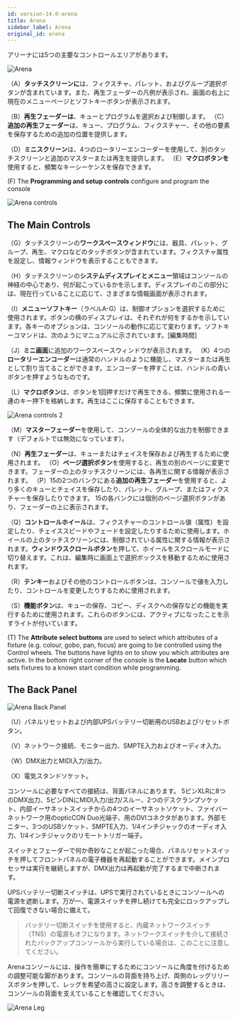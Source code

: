 ```yaml
---
id: version-14.0-arena
title: Arena
sidebar_label: Arena
original_id: arena
---
```


アリーナには5つの主要なコントロールエリアがあります。

![Arena](https://gitlocalize.com/docs/images/Arena.png)

（A）**タッチスクリーンに**は、フィクスチャ、パレット、およびグループ選択ボタンが含まれています。また、再生フェーダーの凡例が表示され、画面の右上に現在のメニューページとソフトキーボタンが表示されます。

（B）**再生フェーダーは**、キューとプログラムを選択および制御します。 （C）**追加の再生フェーダー**は、キュー、プログラム、フィクスチャー、その他の要素を保存するための追加の位置を提供します。

（D）**ミニスクリーン**は、4つのロータリーエンコーダーを使用して、別のタッチスクリーンと追加のマスターまたは再生を提供します。 （E）**マクロボタンを**使用すると、頻繁なキーシーケンスを保存できます。

(F) The **Programming and setup controls** configure and program the console

![Arena controls](/docs/images/Arena-controls.png)

## The Main Controls

（G）タッチスクリーンの**ワークスペースウィンドウ**には、器具、パレット、グループ、再生、マクロなどのタッチボタンが含まれています。フィクスチャ属性を設定し、情報ウィンドウを表示することもできます。

（H）タッチスクリーンの**システムディスプレイとメニュー**領域はコンソールの神経の中心であり、何が起こっているかを示します。ディスプレイのこの部分には、現在行っていることに応じて、さまざまな情報画面が表示されます。

（I）**メニューソフトキー**（ラベルA-G）は、制御オプションを選択するために使用されます。ボタンの横のディスプレイは、それぞれが何をするかを示しています。各キーのオプションは、コンソールの動作に応じて変わります。ソフトキーコマンドは、次のようにマニュアルに示されています。[編集時間]

（J）**ミニ画面**に追加のワークスペースウィンドウが表示されます。 （K）4つの**ロータリーエンコーダー**は通常のハンドルのように機能し、マスターまたは再生として割り当てることができます。エンコーダーを押すことは、ハンドルの青いボタンを押すようなものです。

（L）**マクロボタン**は、ボタンを1回押すだけで再生できる、頻繁に使用される一連のキー押下を格納します。再生はここに保存することもできます。

![Arena controls 2](/docs/images/Arena-controls-2.png)

（M）**マスターフェーダー**を使用して、コンソールの全体的な出力を制御できます（デフォルトでは無効になっています）。

（N）**再生フェーダー**は、キューまたはチェイスを保存および再生するために使用されます。 （O）**ページ選択ボタン**を使用すると、再生の別のページに変更できます。フェーダーの上のタッチスクリーンには、各再生に関する情報が表示されます。 （P）15の2つのバンクにある**追加の再生フェーダー**を使用すると、より多くのキューとチェイスを保存したり、パレット、グループ、またはフィクスチャーを保存したりできます。 15の各バンクには個別のページ選択ボタンがあり、フェーダーの上に表示されます。

（Q）**コントロールホイール**は、フィクスチャーのコントロール値（属性）を設定したり、チェイススピードやフェードを設定したりするために使用します。ホイールの上のタッチスクリーンには、制御されている属性に関する情報が表示されます。**ウィンドウスクロールボタン**を押して、ホイールをスクロールモードに切り替えます。これは、編集時に画面上で選択ボックスを移動するために使用されます。

（R）**テンキー**およびその他のコントロールボタンは、コンソールで値を入力したり、コントロールを変更したりするために使用されます。

（S）**機能ボタン**は、キューの保存、コピー、ディスクへの保存などの機能を実行するために使用されます。これらのボタンには、アクティブになったことを示すライトが付いています。

(T) The **Attribute select buttons** are used to select which attributes of a fixture (e.g. colour, gobo, pan, focus) are going to be controlled using the Control wheels. The buttons have lights on to show you which attributes are active. In the bottom right corner of the console is the **Locate** button which sets fixtures to a known start condition while programming.

## The Back Panel

![Arena Back Panel](/docs/images/Arena-Back-Panel.png)

（U）パネルリセットおよび内部UPSバッテリー切断用のUSBおよびリセットボタン。

（V）ネットワーク接続、モニター出力、SMPTE入力およびオーディオ入力。

（W）DMX出力とMIDI入力/出力。

（X）電気スタンドソケット。

コンソールに必要なすべての接続は、背面パネルにあります。 5ピンXLRに8つのDMX出力、5ピンDINにMIDI入力/出力/スルー、2つのデスクランプソケット、内部イーサネットスイッチからの4つのイーサネットソケット、ファイバーネットワーク用のopticCON Duo光端子、用のDVIコネクタがあります。外部モニター、3つのUSBソケット、SMPTE入力、1/4インチジャックのオーディオ入力、1/4インチジャックのリモートトリガー端子。

スイッチとフェーダーで何か奇妙なことが起こった場合、パネルリセットスイッチを押してフロントパネルの電子機器を再起動することができます。メインプロセッサは実行を継続しますが、DMX出力は再起動が完了するまで中断されます。

UPSバッテリー切断スイッチは、UPSで実行されているときにコンソールへの電源を遮断します。万が一、電源スイッチを押し続けても完全にロックアップして回復できない場合に備えて。

> バッテリー切断スイッチを使用すると、内蔵ネットワークスイッチ（TNS）の電源もオフになります。ネットワークスイッチを介して接続されたバックアップコンソールから実行している場合は、このことに注意してください。

Arenaコンソールには、操作を簡単にするためにコンソールに角度を付けるための調整可能な脚があります。コンソールの背面を持ち上げ、両側のレッグリリースボタンを押して、レッグを希望の高さに設定します。高さを調整するときは、コンソールの背面を支えていることを確認してください。

![Arena Leg](/docs/images/Arena-Leg.jpeg)
